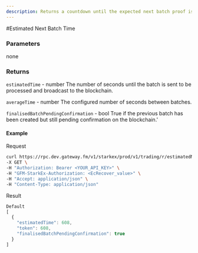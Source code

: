```yaml
---
description: Returns a countdown until the expected next batch proof is submitted onto the blockchain and the average time of previous batches. The next batch will include all pending withdrawals.
---
```


#Estimated Next Batch Time

### **Parameters**

none

### **Returns**

`estimatedTime` - number
The number of seconds until the batch is sent to be processed and broadcast to the blockchain.

`averageTime` - number
The configured number of seconds between batches.

`finalisedBatchPendingConfirmation` - bool
True if the previous batch has been created but still pending confirmation on the blockchain.'

#### **Example**

Request

```bash
curl https://rpc.dev.gateway.fm/v1/starkex/prod/v1/trading/r/estimatedNextBatchTime \
-X GET \
-H "Authorization: Bearer <YOUR_API_KEY>" \
-H "GFM-StarkEx-Authorization: <EcRecover_value>" \
-H "Accept: application/json" \
-H "Content-Type: application/json"
```


Result

```javascript
Default
[
  {
    "estimatedTime": 608,
    "token": 608,
    "finalisedBatchPendingConfirmation": true
  }
]
```